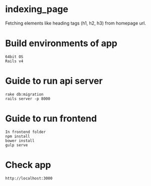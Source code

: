 # indexing_page
Fetching elements like heading tags (h1, h2, h3) from homepage url.

# Build environments of app
	64bit OS
	Rails v4

# Guide to run api server
	rake db:migration
	rails server -p 8000

# Guide to run frontend
	In frontend folder
	npm install
	bower install
	gulp serve

# Check app
	http://localhost:3000
